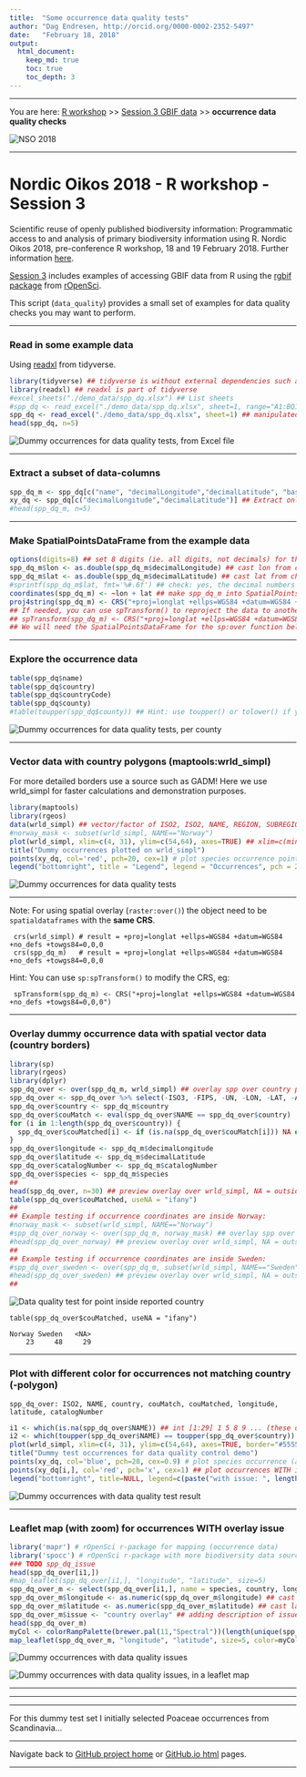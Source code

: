 ```yaml
---
title:  "Some occurrence data quality tests"
author: "Dag Endresen, http://orcid.org/0000-0002-2352-5497"
date:   "February 18, 2018"
output:
  html_document:
    keep_md: true
    toc: true
    toc_depth: 3
---
```


***

You are here: [R workshop](../) >> [Session 3 GBIF data](./) >> **occurrence data quality checks**

![](../demo_data/NSO_2018_GBIF_NO.png "NSO 2018")

***

# Nordic Oikos 2018 - R workshop - Session 3

Scientific reuse of openly published biodiversity information: Programmatic access to and analysis of primary biodiversity information using R. Nordic Oikos 2018, pre-conference R workshop, 18 and 19 February 2018. Further information [here](http://www.gbif.no/events/2018/Nordic-Oikos-2018-R-workshop.html).


[Session 3](./) includes examples of accessing GBIF data from R using the [rgbif](https://www.gbif.org/tool/81747/rgbif) [package](https://cran.r-project.org/web/packages/rgbif/index.html) from [rOpenSci](https://ropensci.org/).

This script (```data_quality```) provides a small set of examples for data quality checks you may want to perform.

***

### Read in some example data
Using [readxl](http://readxl.tidyverse.org/) from tidyverse.

```r
library(tidyverse) ## tidyverse is without external dependencies such as Java or Pearl
library(readxl) ## readxl is part of tidyverse
#excel_sheets("./demo_data/spp_dq.xlsx") ## List sheets
#spp_dq <- read_excel("./demo_data/spp_dq.xlsx", sheet=1, range="A1:BQ101") ## example with range
spp_dq <- read_excel("./demo_data/spp_dq.xlsx", sheet=1) ## manipulated occurrence data, introduced errors
head(spp_dq, n=5)
```
![Dummy occurrences for data quality tests, from Excel file](./demo_data/head_spp_dq.png "spp_dq")

***

### Extract a subset of data-columns

```r
spp_dq_m <- spp_dq[c("name", "decimalLongitude","decimalLatitude", "basisOfRecord", "year", "month", "day", "eventDate", "country", "countryCode", "stateProvince", "county", "municipality", "taxonKey", "species", "scientificName", "catalogNumber", "occurrenceID")] ## Subset columns
xy_dq <- spp_dq[c("decimalLongitude","decimalLatitude")] ## Extract only the coordinates
#head(spp_dq_m, n=5)
```

***

### Make SpatialPointsDataFrame from the example data

```r
options(digits=8) ## set 8 digits (ie. all digits, not decimals) for the type cast as.double to keep decimals
spp_dq_m$lon <- as.double(spp_dq_m$decimalLongitude) ## cast lon from char to double
spp_dq_m$lat <- as.double(spp_dq_m$decimalLatitude) ## cast lat from char to double
#sprintf(spp_dq_m$lat, fmt='%#.6f') ## check: yes, the decimal numbers do have 6 floating point digits
coordinates(spp_dq_m) <- ~lon + lat ## make spp_dq_m into SpatialPointsDataFrame
proj4string(spp_dq_m) <- CRS("+proj=longlat +ellps=WGS84 +datum=WGS84 +no_defs +towgs84=0,0,0") ## set CRS
## If needed, you can use spTransform() to reproject the data to another coordinate reference system (CRS).
## spTransform(spp_dq_m) <- CRS("+proj=longlat +ellps=WGS84 +datum=WGS84 +no_defs +towgs84=0,0,0") ## modify CRS
## We will need the SpatialPointsDataFrame for the sp:over function below
```

***

### Explore the occurrence data

```r
table(spp_dq$name)
table(spp_dq$country)
table(spp_dq$countryCode)
table(spp_dq$county)
#table(toupper(spp_dq$county)) ## Hint: use toupper() or tolower() if you find issues with CasE
```
![Dummy occurrences for data quality tests, per county](./demo_data/table_spp_dq_county.png "table spp_dq county")

***

### Vector data with country polygons (maptools:wrld_simpl)
For more detailed borders use a source such as GADM! Here we use wrld_simpl for faster calculations and demonstration purposes.

```r
library(maptools)
library(rgeos)
data(wrld_simpl) ## vector/factor of ISO2, ISO2, NAME, REGION, SUBREGION, LON, LAT, ...
#norway_mask <- subset(wrld_simpl, NAME=="Norway")
plot(wrld_simpl, xlim=c(4, 31), ylim=c(54,64), axes=TRUE) ## xlim=c(minLon,maxLon) ylim=c(minLat,maxLat)
title("Dummy occurrences plotted on wrld_simpl")
points(xy_dq, col='red', pch=20, cex=1) # plot species occurrence points to the map
legend("bottomright", title = "Legend", legend = "Occurrences", pch = 20, col="red", cex = 0.9)
```
![Dummy occurrences for data quality tests](./demo_data/map_spp_dq_wrld_simpl.png "wrld_simpl")

***

Note: For using spatial overlay (```raster:over()```) the object need to be ```spatialdataframes``` with the **same CRS**.
```
 crs(wrld_simpl) # result = +proj=longlat +ellps=WGS84 +datum=WGS84 +no_defs +towgs84=0,0,0
 crs(spp_dq_m)   # result = +proj=longlat +ellps=WGS84 +datum=WGS84 +no_defs +towgs84=0,0,0
```
Hint: You can use ```sp:spTransform()``` to modify the CRS, eg:
```
 spTransform(spp_dq_m) <- CRS("+proj=longlat +ellps=WGS84 +datum=WGS84 +no_defs +towgs84=0,0,0")
```

***

### Overlay dummy occurrence data with spatial vector data (country borders)

```r
library(sp)
library(rgeos)
library(dplyr)
spp_dq_over <- over(spp_dq_m, wrld_simpl) ## overlay spp over country polygons
spp_dq_over <- spp_dq_over %>% select(-ISO3, -FIPS, -UN, -LON, -LAT, -AREA, -POP2005, -REGION, -SUBREGION)
spp_dq_over$country <- spp_dq_m$country
spp_dq_over$couMatch <- eval(spp_dq_over$NAME == spp_dq_over$country)
for (i in 1:length(spp_dq_over$country)) {
  spp_dq_over$couMatched[i] <- if (is.na(spp_dq_over$couMatch[i])) NA else spp_dq_over$country[i]
}
spp_dq_over$longitude <- spp_dq_m$decimalLongitude
spp_dq_over$latitude <- spp_dq_m$decimalLatitude
spp_dq_over$catalogNumber <- spp_dq_m$catalogNumber
spp_dq_over$species <- spp_dq_m$species
##
head(spp_dq_over, n=30) ## preview overlay over wrld_simpl, NA = outside land
table(spp_dq_over$couMatched, useNA = "ifany")
##
## Example testing if occurrence coordinates are inside Norway:
#norway_mask <- subset(wrld_simpl, NAME=="Norway")
#spp_dq_over_norway <- over(spp_dq_m, norway_mask) ## overlay spp over country polygons
#head(spp_dq_over_norway) ## preview overlay over wrld_simpl, NA = outside Norway
##
## Example testing if occurrence coordinates are inside Sweden:
#spp_dq_over_sweden <- over(spp_dq_m, subset(wrld_simpl, NAME=="Sweden")) ## overlay
#head(spp_dq_over_sweden) ## preview overlay over wrld_simpl, NA = outside Norway
##
```
![Data quality test for point inside reported country](./demo_data/head_spp_dq_over.png "overlay results")

```
table(spp_dq_over$couMatched, useNA = "ifany")

Norway Sweden   <NA> 
    23     48     29
```

***

### Plot with different color for occurrences not matching country (-polygon)
```
spp_dq_over: ISO2, NAME, country, couMatch, couMatched, longitude, latitude, catalogNumber
```


```r
i1 <- which(is.na(spp_dq_over$NAME)) ## int [1:29] 1 5 8 9 ... (these did NOT match the overlay, ie. WITH issue)
i2 <- which(toupper(spp_dq_over$NAME) == toupper(spp_dq_over$country)) ## int [1:71] 2 3 4 6 7 10 ... (occ without overlay issue)
plot(wrld_simpl, xlim=c(4, 31), ylim=c(54,64), axes=TRUE, border="#555555") ## xlim=c(minLon,maxLon) ylim=c(minLat,maxLat)
title("Dummy test occurrences for data quality control demo")
points(xy_dq, col='blue', pch=20, cex=0.9) # plot species occurrence (all occurrences)
points(xy_dq[i,], col='red', pch='x', cex=1) ## plot occurrences WITH issue on top (this line is after points for all)
legend("bottomright", title=NULL, legend=c(paste("with issue: ", length(i1), " occurrences"), paste("without issue: ", length(i2), " occurrences")), col=c("red", "blue"), pch=c('x'), cex=0.9, box.col="#777777")
```
![Dummy occurrences with data quality test result](./demo_data/map_spp_dq_issues.png "wrld_simpl")

***

### Leaflet map (with zoom) for occurrences WITH overlay issue


```r
library('mapr') # rOpenSci r-package for mapping (occurrence data)
library('spocc') # rOpenSci r-package with more biodiversity data sources than GBIF
### TODO spp_dq_issue
head(spp_dq_over[i1,])
#map_leaflet(spp_dq_over[i1,], "longitude", "latitude", size=5)
spp_dq_over_m <- select(spp_dq_over[i1,], name = species, country, longitude, latitude, catalogNumber)
spp_dq_over_m$longitude <- as.numeric(spp_dq_over_m$longitude) ## cast lon to integer (double)
spp_dq_over_m$latitude <- as.numeric(spp_dq_over_m$latitude) ## cast lat to integer (double)
spp_dq_over_m$issue <- "country overlay" ## adding description of issue (for the map pop-up)
head(spp_dq_over_m)
myCol <- colorRampPalette(brewer.pal(11,"Spectral"))(length(unique(spp_dq_over_m$name))) ## create colorRamp
map_leaflet(spp_dq_over_m, "longitude", "latitude", size=5, color=myCol)
```
![Dummy occurrences with data quality issues](./demo_data/head_spp_dq_over_m.png "head_spp_dq_over_m")

![Dummy occurrences with data quality issues, in a leaflet map](./demo_data/map_spp_dq_leaf.png "leaflet map")


***
***
***

For this dummy test set I initially selected Poaceae occurrences from Scandinavia...


***

Navigate back to [GitHub project home](https://github.com/GBIF-Europe/nordic_oikos_2018_r) or [GitHub.io html](https://gbif-europe.github.io/nordic_oikos_2018_r/) pages.

***
